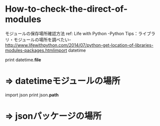 # How-to-check-the-direct-of-modules
モジュールの保存場所確認方法
ref: Life with Python -Python Tips：ライブラリ・モジュールの場所を調べたい-
http://www.lifewithpython.com/2014/07/python-get-location-of-libraries-modules-packages.htmlimport datetime


print datetime.__file__
# => datetimeモジュールの場所

import json
print json.__path__
# => jsonパッケージの場所
